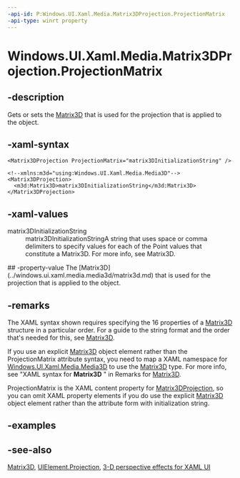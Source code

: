 ```yaml
---
-api-id: P:Windows.UI.Xaml.Media.Matrix3DProjection.ProjectionMatrix
-api-type: winrt property
---
```


<!-- Property syntax
public Windows.UI.Xaml.Media.Media3D.Matrix3D ProjectionMatrix { get;  set; }
-->

# Windows.UI.Xaml.Media.Matrix3DProjection.ProjectionMatrix

## -description
Gets or sets the [Matrix3D](../windows.ui.xaml.media.media3d/matrix3d.md) that is used for the projection that is applied to the object.

## -xaml-syntax
```xaml
<Matrix3DProjection ProjectionMatrix="matrix3DInitializationString" />
```

```xaml
<!--xmlns:m3d="using:Windows.UI.Xaml.Media.Media3D"-->
<Matrix3DProjection>
  <m3d:Matrix3D>matrix3DInitializationString</m3d:Matrix3D>
</Matrix3DProjection>
```


## -xaml-values
<dl><dt>matrix3DInitializationString</dt><dd>matrix3DInitializationStringA string that uses space or comma delimiters to specify values for each of the Point values that constitute a Matrix3D. For more info, see Matrix3D.</dd>
</dl>
## -property-value
The [Matrix3D](../windows.ui.xaml.media.media3d/matrix3d.md) that is used for the projection that is applied to the object.

## -remarks
The XAML syntax shown requires specifying the 16 properties of a [Matrix3D](../windows.ui.xaml.media.media3d/matrix3d.md) structure in a particular order. For a guide to the string format and the order that's needed for this, see [Matrix3D](../windows.ui.xaml.media.media3d/matrix3d.md).

If you use an explicit [Matrix3D](matrix3dprojection.md) object element rather than the ProjectionMatrix attribute syntax, you need to map a XAML namespace for [Windows.UI.Xaml.Media.Media3D](../windows.ui.xaml.media.media3d/windows_ui_xaml_media_media3d.md) to use the [Matrix3D](matrix3dprojection.md) type. For more info, see "XAML syntax for **Matrix3D** " in Remarks for [Matrix3D](../windows.ui.xaml.media.media3d/matrix3d.md).

ProjectionMatrix is the XAML content property for [Matrix3DProjection](matrix3dprojection.md), so you can omit XAML property elements if you do use the explicit [Matrix3D](matrix3dprojection.md) object element rather than the attribute form with initialization string.

## -examples

## -see-also
[Matrix3D](../windows.ui.xaml.media.media3d/matrix3d.md), [UIElement.Projection](../windows.ui.xaml/uielement_projection.md), [3-D perspective effects for XAML UI](https://msdn.microsoft.com/library/90f07341-01f4-4205-8161-92dd2eb49860)
